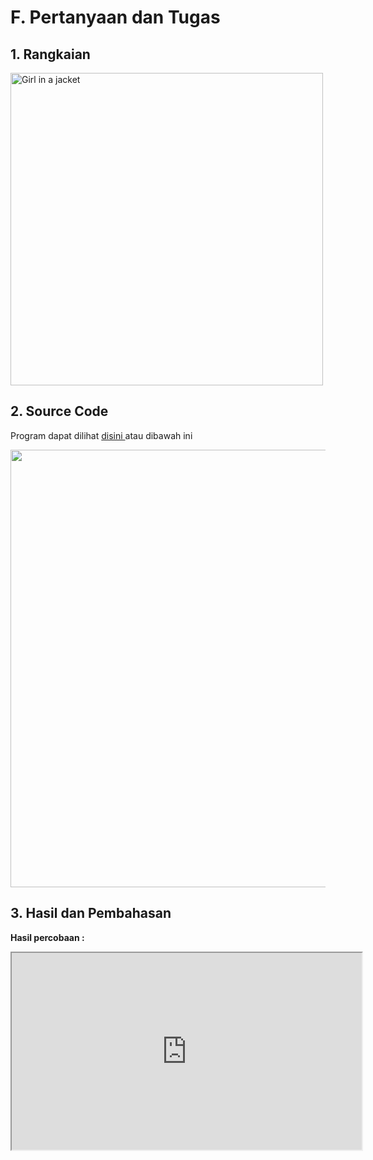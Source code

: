 # F. Pertanyaan dan Tugas

## 1. Rangkaian

<img src="https://github.com/brianrahma/brian-system-embedded/assets/82065700/3876402d-90d7-48ed-95bc-ce86d775035d" alt="Girl in a jacket" width="500">

## 2. Source Code

Program dapat dilihat <a href="https://github.com/brianrahma/brian-system-embedded/blob/master/jobsheet%203/f.%20pertanyaan%20dan%20tugas/program/TUGAS_REAL.ino"> disini </a> atau dibawah ini

<img src="https://github.com/brianrahma/brian-system-embedded/assets/82065700/daf94508-9387-4c6a-94b2-00f460a3c868" width="700">

## 3. Hasil dan Pembahasan

 **Hasil percobaan :**
 
 <iframe width="560" height="315" src="https://www.youtube.com/embed/lyHdP0j-NWQ">
 
 <p align="justify">Tugas dalam percobaan ini adalah membuat program pada ESP32 dengan beberapa ketentuan yang diberikan terkait dengan ESP32 sebagai station mode. Hasil yang saya peroleh pertama yakni saat pertama kali booting, ESP32 dalam mode station (STA) dimana akan membaca SSID dan password pada jaringan sebelumnya. Tetapi karena ESP32 gagal terhubung ke jaringan maka ESP32 berubah menjadi mode Access Point yang membuat jaringan WiFi tanpa enkripsi supaya user dapat langsung terhubung. Kemudian saya hubungkan laptop dengan jaringan WiFi tersebut, kemudian akses IP address ESP32 atau ESP32 Web Server (IP dapat dilihat di serial monitor) pada browser untuk selanjutnya membuat konfigurasi SSID dan Password dan menyimpannya pada EEPROM. EEPROM digunakan untuk menyimpan SSID (nama jaringan Wi-Fi) dan Password. Data ini dapat diakses bahkan setelah ESP32 dimatikan dan dihidupkan kembali, sehingga tidak perlu mengonfigurasi ulang setiap kali daya dipulihkan.
  
  <p align="justify">Hasil selanjutnya yakni memutus koneksi ESP32, disini saya menggunakan bantuan push button untuk memutus koneksi. Lalu ESP32 akan mencoba terhubung kembali dengan jaringan yang telah dikonfigurasi sebelumnya dan hasilnya pada serial monitor akan terdapat pesan "Connected to “SSID” Successfully" yang menandakan jika berhasil terhubung. Terakhir jika gagal terhubung maka hasilnya ESP32 akan menjadi mode Access Point kembali.
